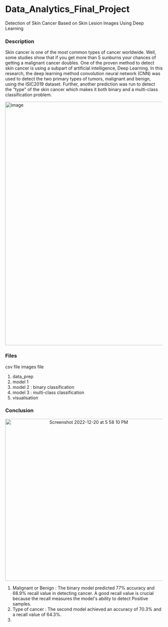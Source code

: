 # Data_Analytics_Final_Project
Detection of Skin Cancer Based on Skin Lesion Images Using Deep Learning

### Description  
Skin cancer is one of the most common types of cancer worldwide. Well, some studies show that if you get more than 5 sunburns your chances of getting a malignant cancer doubles. One of the proven method to detect skin cancer is using a subpart of artificial intelligence, Deep Learning. In this research, the deep learning method convolution neural network (CNN) was used to detect the two primary types of tumors, malignant and benign, using the ISIC2019 dataset. Further, another prediction was run to detect the "type" of the skin cancer which makes it both binary and a multi-class classification problem.



<img width="779" alt="image" src="https://user-images.githubusercontent.com/114943213/208715943-66cce71f-8d0e-4c0b-a544-9984143badb7.png">
 
 ### Files
 csv file
  images file
1. data_prep
2. model 1
3. model 2 : binary classification
4. model 3 : multi-class classification
5. visualisation


### Conclusion
<p align="center">
<img width="518" alt="Screenshot 2022-12-20 at 5 58 10 PM" src="https://user-images.githubusercontent.com/114943213/208723200-06c752a1-9813-473a-8603-dceb2d3fd8d6.png"> 


1. Malignant or Benign : The binary model predicted 77% accuracy and 68.9% recall value in detecting cancer. A good recall value is crucial because the recall measures the model's ability to detect Positive samples.
2. Type of cancer : The second model achieved an accuracy of 70.3% and a recall value of 64.3%.
3.
